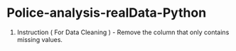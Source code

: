 # Police-analysis-realData-Python


 1) Instruction ( For Data Cleaning ) - Remove the column that only contains missing values.

